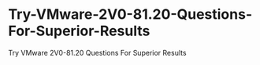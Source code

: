 # Try-VMware-2V0-81.20-Questions-For-Superior-Results
Try VMware 2V0-81.20 Questions For Superior Results
